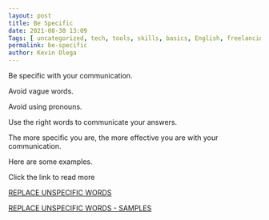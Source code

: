 ```yaml
--- 
layout: post 
title: Be Specific
date: 2021-08-30 13:09
Tags: [ uncategorized, tech, tools, skills, basics, English, freelancing, stories, strategies, blog ]
permalink: be-specific
author: Kevin Olega 
--- 
```

Be specific with your communication.

Avoid vague words.

Avoid using pronouns.

Use the right words to communicate your answers.

The more specific you are, the more effective you are with your communication.

Here are some examples.

Click the link to read more

[REPLACE UNSPECIFIC WORDS](https://drive.google.com/file/d/1cFWKbH6TpJXOpk52bjg9pl8YPcQ-u1Af/view)

[REPLACE UNSPECIFIC WORDS - SAMPLES](https://callcentertrainingtips.com/specific-samples/)